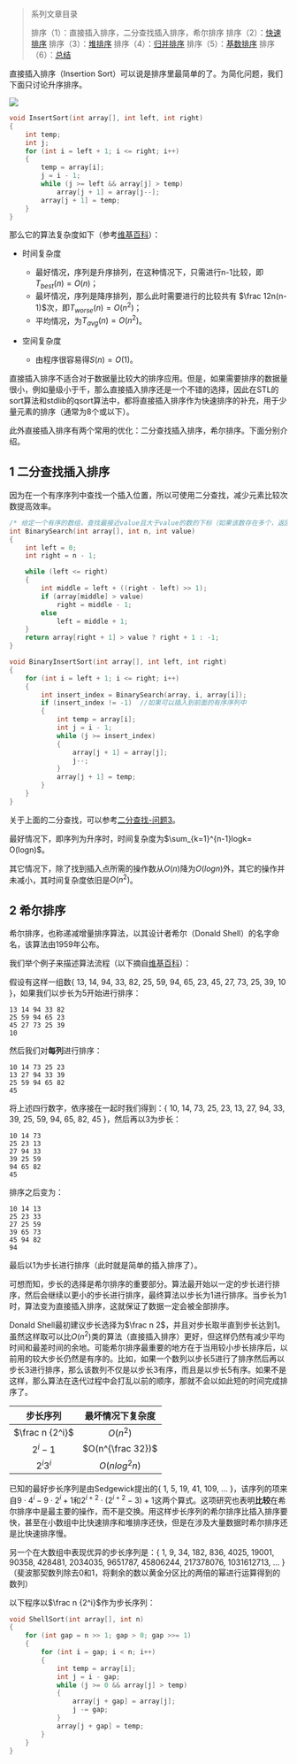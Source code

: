 > 系列文章目录
>
> 排序（1）：直接插入排序，二分查找插入排序，希尔排序
> 排序（2）：[快速排序](http://www.61mon.com/index.php/archives/201/)
> 排序（3）：[堆排序](http://www.61mon.com/index.php/archives/202/)
> 排序（4）：[归并排序](http://www.61mon.com/index.php/archives/203/)
> 排序（5）：[基数排序](http://www.61mon.com/index.php/archives/204/)
> 排序（6）：[总结](http://www.61mon.com/index.php/archives/205/)

直接插入排序（Insertion Sort）可以说是排序里最简单的了。为简化问题，我们下面只讨论升序排序。

![](http://oi0fekpsr.bkt.clouddn.com/4%E7%A7%8D%E6%8E%92%E5%BA%8F_1.gif#mirages-width=683&mirages-height=565&mirages-cdn-type=1)


<!--more-->


```c++
void InsertSort(int array[], int left, int right)
{
	int temp;
	int j;
	for (int i = left + 1; i <= right; i++)
	{
		temp = array[i];
		j = i - 1;
		while (j >= left && array[j] > temp)
			array[j + 1] = array[j--];
		array[j + 1] = temp;
	}
}
```
那么它的算法复杂度如下（参考[维基百科](https://zh.wikipedia.org/wiki/%E6%8F%92%E5%85%A5%E6%8E%92%E5%BA%8F#.E7.AE.97.E6.B3.95.E5.A4.8D.E6.9D.82.E5.BA.A6)）：

* 时间复杂度

  * 最好情况，序列是升序排列，在这种情况下，只需进行n-1比较，即$T_{best}(n)=O(n)$；
  * 最坏情况，序列是降序排列，那么此时需要进行的比较共有 $\frac 12n(n-1)$次，即$T_{worse}(n)=O(n^2)$；
  * 平均情况，为$T_{avg}(n)=O(n^2)$。

* 空间复杂度

  * 由程序很容易得$S(n)=O(1)$。

直接插入排序不适合对于数据量比较大的排序应用。但是，如果需要排序的数据量很小，例如量级小于千，那么直接插入排序还是一个不错的选择，因此在STL的sort算法和stdlib的qsort算法中，都将直接插入排序作为快速排序的补充，用于少量元素的排序（通常为8个或以下）。

此外直接插入排序有两个常用的优化：二分查找插入排序，希尔排序。下面分别介绍。

## 1 二分查找插入排序 

因为在一个有序序列中查找一个插入位置，所以可使用二分查找，减少元素比较次数提高效率。

```c++
/* 给定一个有序的数组，查找最接近value且大于value的数的下标（如果该数存在多个，返回第一个下标），不存在返回-1 */
int BinarySearch(int array[], int n, int value)
{
	int left = 0;
	int right = n - 1;

	while (left <= right)
	{
		int middle = left + ((right - left) >> 1);
		if (array[middle] > value)
			right = middle - 1;
		else
			left = middle + 1;
	}
	return array[right + 1] > value ? right + 1 : -1;
}

void BinaryInsertSort(int array[], int left, int right)
{
	for (int i = left + 1; i <= right; i++)
	{
		int insert_index = BinarySearch(array, i, array[i]);
		if (insert_index != -1)  //如果可以插入到前面的有序序列中
		{
			int temp = array[i];
			int j = i - 1;
			while (j >= insert_index)
			{
				array[j + 1] = array[j];
				j--;
			}
			array[j + 1] = temp;
		}
	}
}
```

关于上面的二分查找，可以参考[二分查找-问题3](http://www.61mon.com/index.php/archives/187/#menu_index_3)。

最好情况下，即序列为升序时，时间复杂度为$\sum_{k=1}^{n-1}logk= O(logn)$。

其它情况下，除了找到插入点所需的操作数从$O(n)$降为$O(logn)$外，其它的操作并未减小，其时间复杂度依旧是$O(n^2)$。

## 2 希尔排序 

希尔排序，也称递减增量排序算法，以其设计者希尔（Donald Shell）的名字命名，该算法由1959年公布。

我们举个例子来描述算法流程（以下摘自[维基百科](https://zh.wikipedia.org/wiki/%E5%B8%8C%E5%B0%94%E6%8E%92%E5%BA%8F)）：

假设有这样一组数{ 13, 14, 94, 33, 82, 25, 59, 94, 65, 23, 45, 27, 73, 25, 39, 10 }，如果我们以步长为5开始进行排序：

```
13 14 94 33 82
25 59 94 65 23
45 27 73 25 39
10
```

然后我们对**每列**进行排序：

```
10 14 73 25 23
13 27 94 33 39
25 59 94 65 82
45

```

将上述四行数字，依序接在一起时我们得到：{ 10, 14, 73, 25, 23, 13, 27, 94, 33, 39, 25, 59, 94, 65, 82, 45 }，然后再以3为步长：

```
10 14 73
25 23 13
27 94 33
39 25 59
94 65 82
45
```

排序之后变为：

```
10 14 13
25 23 33
27 25 59
39 65 73
45 94 82
94
```

最后以1为步长进行排序（此时就是简单的插入排序了）。

可想而知，步长的选择是希尔排序的重要部分。算法最开始以一定的步长进行排序，然后会继续以更小的步长进行排序，最终算法以步长为1进行排序。当步长为1时，算法变为直接插入排序，这就保证了数据一定会被全部排序。

Donald Shell最初建议步长选择为$\frac n 2$，并且对步长取半直到步长达到1。虽然这样取可以比$O(n^2)$类的算法（直接插入排序）更好，但这样仍然有减少平均时间和最差时间的余地。可能希尔排序最重要的地方在于当用较小步长排序后，以前用的较大步长仍然是有序的。比如，如果一个数列以步长5进行了排序然后再以步长3进行排序，那么该数列不仅是以步长3有序，而且是以步长5有序。如果不是这样，那么算法在迭代过程中会打乱以前的顺序，那就不会以如此短的时间完成排序了。

|      步长序列       |     最坏情况下复杂度      |
| :-------------: | :---------------: |
| $\frac n {2^i}$ |     $O(n^2)$      |
|     $2^i-1$     | $O(n^{\frac 32})$ |
|    $2^i3^i$     |   $O(nlog^2n)$    |


已知的最好步长序列是由Sedgewick提出的{ 1, 5, 19, 41, 109, ... }，该序列的项来自$9⋅4^i-9⋅2^i+1$和$2^{i+2}⋅(2^{i+2}-3)+1$这两个算式。这项研究也表明**比较**在希尔排序中是最主要的操作，而不是交换。用这样步长序列的希尔排序比插入排序要快，甚至在小数组中比快速排序和堆排序还快，但是在涉及大量数据时希尔排序还是比快速排序慢。

另一个在大数组中表现优异的步长序列是：{ 1, 9, 34, 182, 836, 4025, 19001, 90358, 428481, 2034035, 9651787, 45806244, 217378076, 1031612713, … }（斐波那契数列除去0和1，将剩余的数以黄金分区比的两倍的幂进行运算得到的数列）

以下程序以$\frac n {2^i}$作为步长序列：

```c++
void ShellSort(int array[], int n)
{
	for (int gap = n >> 1; gap > 0; gap >>= 1)
	{
		for (int i = gap; i < n; i++)
		{
			int temp = array[i];
			int j = i - gap;
			while (j >= 0 && array[j] > temp)
			{
				array[j + gap] = array[j];
				j -= gap;
			}
			array[j + gap] = temp;
		}
	}
}
```
